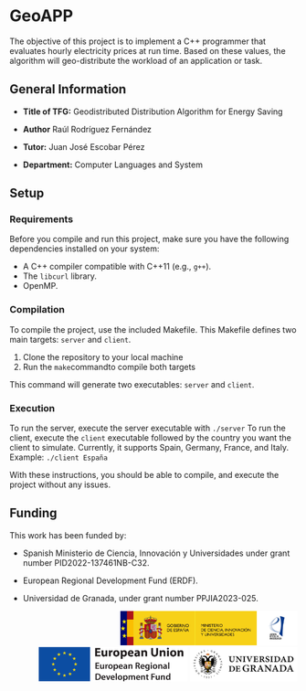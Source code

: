 
# GeoAPP    

The objective of this project is to implement a C++ programmer that evaluates hourly electricity prices at run time. Based on these values, the algorithm will geo-distribute the workload of an application or task.

## General Information

-  **Title of TFG:** Geodistributed Distribution Algorithm for Energy Saving

- **Author** Raúl Rodríguez Fernández

-  **Tutor:** Juan José Escobar Pérez
- **Department:** Computer Languages ​​and System

  


## Setup

### Requirements

Before you compile and run this project, make sure you have the following dependencies installed on your system:

- A C++ compiler compatible with C++11 (e.g., `g++`).
- The `libcurl` library.
- OpenMP.

### Compilation
To compile the project, use the included Makefile. This Makefile defines two main targets: `server` and `client`.
 
1. Clone the repository to your local machine
2. Run the `make`commandto compile both targets

  This command will generate two executables: `server` and `client`.

### Execution

To run the server, execute the server executable with `./server`
To run the client, execute the `client` executable followed by the country you want the client to simulate. Currently, it supports Spain, Germany, France, and Italy. Example: `./client España`

With these instructions, you should be able to compile, and execute the project without any issues.

## Funding

This work has been funded by:

  

- Spanish Ministerio de Ciencia, Innovación y Universidades under grant number PID2022-137461NB-C32.

- European Regional Development Fund (ERDF).

- Universidad de Granada, under grant number PPJIA2023-025.



<div  style="text-align: right">

<img  src="https://raw.githubusercontent.com/efficomp/Hpmoon/main/docs/logos/miciu.jpg"  height="60">

<img  src="https://raw.githubusercontent.com/efficomp/Hpmoon/main/docs/logos/erdf.png"  height="60">

<img  src="logos/Imagen1.png"  height="60">

</div>